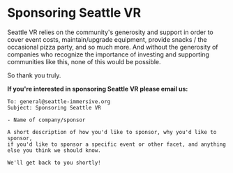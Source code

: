 # Sponsoring Seattle VR 

Seattle VR relies on the community's generosity and support in order to cover event costs, maintain/upgrade equipment, provide snacks / the occasional pizza party, and so much more. And without the generosity of companies who recognize the importance of investing and supporting communities like this, none of this would be possible.

So thank you truly.

**If you're interested in sponsoring Seattle VR please email us:**
```
To: general@seattle-immersive.org
Subject: Sponsoring Seattle VR

- Name of company/sponsor

A short description of how you'd like to sponsor, why you'd like to sponsor, 
if you'd like to sponsor a specific event or other facet, and anything else you think we should know. 

We'll get back to you shortly!
```
